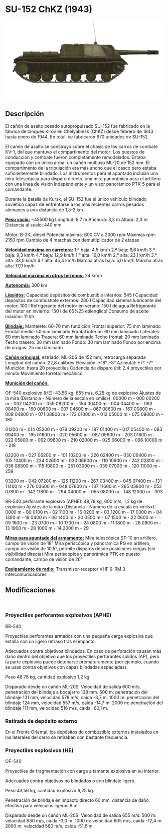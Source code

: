 # SU-152 ChKZ (1943)

![_su152](../images/_su152.png)

## Descripción

El cañón de asalto pesado autopropulsado SU-152 fue fabricado en la fábrica de tanques Kirov en Chelyabinsk (ChKZ) desde febrero de 1943 hasta enero de 1944. En total, se fabricaron 670 unidades de SU-152. 

El cañón de asalto se construyó sobre el chasis de los carros de combate KV-1, del que mantuvo el compartimento del motor; Los puestos de conducción y combate fueron completamente remodelados. Estaba equipado con un único arma: un cañón multiuso ML-20 de 152 mm. El compartimento de la tripulación era más ancho que el casco pero estaba suficientemente blindado. Los instrumentos para el apuntado incluían una mira telescópica para disparo directo, una mira panorámica para el artillero con una línea de visión independiente y un visor panorámico PTK-5 para el comandante.

Durante la batalla de Kursk, el SU-152 fue el único vehículo blindado soviético capaz de enfrentarse a los más recientes carros pesados alemanes a una distancia de 1,5-2 km.

<b><u>Peso vacío:</u></b> ~45500 kg
Longitud: 8,7 m
Anchura: 3,3 m
Altura: 2,3 m
Distancia al suelo: 440 mm

Motor: В-2К, diesel
Potencia máxima: 600 CV a 2000 rpm
Máximas rpm: 2150 rpm
Cambio de 4 marchas con demultiplicador de 2 etapas

<b><u>Velocidad máxima en carretera:</u></b>
1.ª baja: 4,5 km/h
2.ª baja: 6,6 km/h
3.ª baja: 9,3 km/h
4.ª baja: 12,9 km/h
1.ª alta: 16,0 km/h
2.ª alta: 23,1 km/h
3.ª alta: 33,0 km/h
4.ª alta: 45,4 km/h
Marcha atrás baja: 5,0 km/h
Marcha atrás alta: 17,9 km/h

<b><u>Velocidad máxima en otros terrenos:</u></b> 24 km/h

<b><u>Autonomía:</u></b> 300 km

<b><u>Líquidos:</u></b>
Capacidad depósitos de combustible internos: 545 l
Capacidad depósitos de combustible externos: 280 l
Capacidad sistema lubricante del motor: 100 l
Refrigerante del motor en verano: 150 l de agua
Refrigerante del motor en invierno: 150 l de 65%25 etilenglicol
Consumo de aceite máximo: 11 l/h

<b><u>Blindaje:</u></b>
Mantelete: 60-70 mm fundición
Frontal superior: 75 mm laminado
Frontal medio: 50 mm laminado
Frontal inferior: 60 mm laminado
Laterales: 60 mm laminado
Trasera: 60 mm laminado
Techo frontal: 20 mm laminado
Techo trasero: 30 mm laminado
Fondo: 30 mm laminado
Fondo por encima de orugas: 25 mm laminado

<b><u>Cañón principal:</u></b> estriado, ML-20S de 152 mm, retrocarga separada.
Longitud del cañón: 22,8 calibres
Elevación: +18°..-3°
Azimutal: +7°..-7°
Munición: hasta 20 proyectiles
Cadencia de disparo útil: 2.4 proyectiles por minuto
Movimiento torreta: mecánico

<b><u>Munición del cañón:</u></b> 

OF-540 explosivo (HE): 43,56 kg, 655 m/s, 6,25 kg de explosivo
Ajustes de la mira
(Distancia - Número de la escala en «mils»):
00000 m - 000
00200 m - 002    04200 m - 059    08200 m - 154
00400 m - 004    04400 m - 063    08400 m - 160
00600 m - 007    04600 m - 067    08600 m - 167
00800 m - 009    04800 m - 071    08800 m - 173
01000 m - 012    05000 m - 075    09000 m - 180

01200 m - 014    05200 m - 079    09200 m - 187
01400 m - 017    05400 m - 083    09400 m - 195
01600 m - 020    05600 m - 087    09600 m - 203
01800 m - 022    05800 m - 092    09800 m - 210
02000 m - 025    06000 m - 096    10000 m - 218

02200 m - 027    06200 m - 101    10200 m - 226
02400 m - 030    06400 m - 105    10400 m - 234
02600 m - 033    06600 m - 110    10600 m - 242
02800 m - 036    06800 m - 115    10800 m - 251
03000 m - 039    07000 m - 120    11000 m - 259

03200 m - 042    07200 m - 125    11200 m - 267
03400 m - 045    07400 m - 131    11400 m - 276
03600 m - 048    07600 m - 137    11600 m - 285
03800 m - 052    07800 m - 142    11800 m - 294
04000 m - 055    08000 m - 148    12000 m - 303

BR-540 perforante explosivo (APHE): 48,78 kg, 600 m/s, 1,2 kg de explosivo
Ajustes de la mira
(Distancia - Número de la escala en «mils»):
0000 m - 00
0100 m - 02    1100 m - 16
0200 m - 03    1200 m - 17
0300 m - 04    1300 m - 19
0400 m - 06    1400 m - 20
0500 m - 07    1500 m - 22
0600 m - 09    1600 m - 23
0700 m - 10    1700 m - 24
0800 m - 11    1800 m - 26
0900 m - 13    1900 m - 28
1000 m - 14    2000 m - 29

<b><u>Miras para apuntado del armamento:</u></b>
Mira telescópica ST-10 en artillero, campo de visión de 18°
Mira periscópica y panorámica PG en artillero, campo de visión de 10,5°, permite disparos desde posiciones ciegas (sin visibilidad directa)
Mira periscópica y panorámica PTK en puesto comandante, campo de visión de 26°

<b><u>Equipamiento de radio:</u></b>
Transmisor-receptor VHF 9-RM
3 intercomunicadores

## Modificaciones
﻿

### Proyectiles perforantes explosivos (APHE)

BR-540

Proyectiles perforantes armados con una pequeña carga explosiva que estalla con un ligero retraso tras el impacto.

Adecuados contra objetivos blindados. En caso de perforación causan más daño dentro del objetivo que los proyectiles perforantes sólidos (AP), pero la parte explosiva puede detonarse prematuramente (por ejemplo, cuando se usan contra objetivos con capas blindadas espaciadas).

Peso 48,78 kg, cantidad explosivo 1,2 kg.

Disparado desde un cañón ML-20S:
Velocidad de salida 600 m/s, penetración del blindaje a bocajarro 138 mm.
500 m: penetración del blindaje 131 mm, velocidad 578 m/s, caída -3,7 m.
1000 m: penetración del blindaje 124 mm, velocidad 557 m/s, caída -14,7 m.
2000 m: penetración del blindaje 111 mm, velocidad 516 m/s, caída -60,1 m.﻿

### Retirada de depósito externo

En el Frente Oriental, los depósitos de combustible externos instalados en los laterales del carro se retiraban con bastante frecuencia.
﻿

### Proyectiles explosivos (HE)

OF-540

Proyectiles de fragmentación con carga altamente explosiva en su interior.

Adecuados contra objetivos no blindados o con blindaje ligero.

Peso 43,56 kg, cantidad explosivo 6,25 kg.

Penetración de blindaje en impacto directo 60 mm, distancia de daño efectiva para vehículos ligeros 8 m.

Disparado desde un cañón ML-20S:
Velocidad de salida 655 m/s.
500 m: velocidad 630 m/s, caída -3,0 m.
1000 m: velocidad 605 m/s, caída -12,4 m.
2000 m: velocidad 560 m/s, caída -51,6 m.